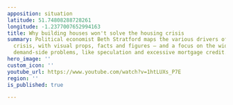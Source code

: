 ```yaml
---
apposition: situation
latitude: 51.74808288728261
longitude: -1.2377007652994163
title: Why building houses won't solve the housing crisis
summary: Political economist Beth Stratford maps the various drivers of the housing
  crisis, with visual props, facts and figures – and a focus on the widely neglected
  demand-side problems, like speculation and excessive mortgage credit.
hero_image: ''
custom_icon: ''
youtube_url: https://www.youtube.com/watch?v=1htLUXs_P7E
region: ''
is_published: true

---
```

